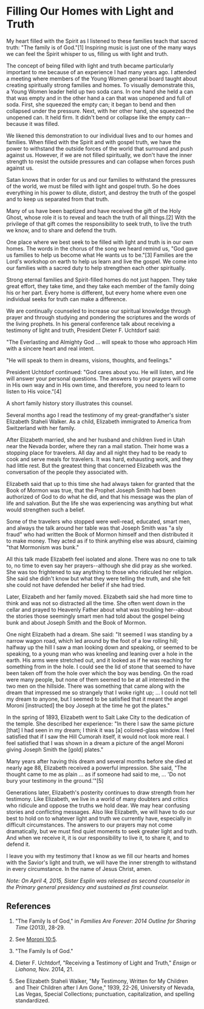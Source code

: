 # Filling Our Homes with Light and Truth

My heart filled with the Spirit as I listened to these families teach that
sacred truth: "The family is of God."[1] Inspiring music is just one of the
many ways we can feel the Spirit whisper to us, filling us with light and
truth.

The concept of being filled with light and truth became particularly important
to me because of an experience I had many years ago. I attended a meeting
where members of the Young Women general board taught about creating
spiritually strong families and homes. To visually demonstrate this, a Young
Women leader held up two soda cans. In one hand she held a can that was empty
and in the other hand a can that was unopened and full of soda. First, she
squeezed the empty can; it began to bend and then collapsed under the
pressure. Next, with her other hand, she squeezed the unopened can. It held
firm. It didn't bend or collapse like the empty can--because it was filled.

We likened this demonstration to our individual lives and to our homes and
families. When filled with the Spirit and with gospel truth, we have the power
to withstand the outside forces of the world that surround and push against
us. However, if we are not filled spiritually, we don't have the inner
strength to resist the outside pressures and can collapse when forces push
against us.

Satan knows that in order for us and our families to withstand the pressures
of the world, we must be filled with light and gospel truth. So he does
everything in his power to dilute, distort, and destroy the truth of the
gospel and to keep us separated from that truth.

Many of us have been baptized and have received the gift of the Holy Ghost,
whose role it is to reveal and teach the truth of all things.[2] With the
privilege of that gift comes the responsibility to seek truth, to live the
truth we know, and to share and defend the truth.

One place where we best seek to be filled with light and truth is in our own
homes. The words in the chorus of the song we heard remind us, "God gave us
families to help us become what He wants us to be."[3] Families are the Lord's
workshop on earth to help us learn and live the gospel. We come into our
families with a sacred duty to help strengthen each other spiritually.

Strong eternal families and Spirit-filled homes do not just happen. They take
great effort, they take time, and they take each member of the family doing
his or her part. Every home is different, but every home where even one
individual seeks for truth can make a difference.

We are continually counseled to increase our spiritual knowledge through
prayer and through studying and pondering the scriptures and the words of the
living prophets. In his general conference talk about receiving a testimony of
light and truth, President Dieter F. Uchtdorf said:

"The Everlasting and Almighty God ... will speak to those who approach Him with
a sincere heart and real intent.

"He will speak to them in dreams, visions, thoughts, and feelings."

President Uchtdorf continued: "God cares about you. He will listen, and He
will answer your personal questions. The answers to your prayers will come in
His own way and in His own time, and therefore, you need to learn to listen to
His voice."[4]

A short family history story illustrates this counsel.

Several months ago I read the testimony of my great-grandfather's sister
Elizabeth Staheli Walker. As a child, Elizabeth immigrated to America from
Switzerland with her family.

After Elizabeth married, she and her husband and children lived in Utah near
the Nevada border, where they ran a mail station. Their home was a stopping
place for travelers. All day and all night they had to be ready to cook and
serve meals for travelers. It was hard, exhausting work, and they had little
rest. But the greatest thing that concerned Elizabeth was the conversation of
the people they associated with.

Elizabeth said that up to this time she had always taken for granted that the
Book of Mormon was true, that the Prophet Joseph Smith had been authorized of
God to do what he did, and that his message was the plan of life and
salvation. But the life she was experiencing was anything but what would
strengthen such a belief.

Some of the travelers who stopped were well-read, educated, smart men, and
always the talk around her table was that Joseph Smith was "a sly fraud" who
had written the Book of Mormon himself and then distributed it to make money.
They acted as if to think anything else was absurd, claiming "that Mormonism
was bunk."

All this talk made Elizabeth feel isolated and alone. There was no one to talk
to, no time to even say her prayers--although she did pray as she worked. She
was too frightened to say anything to those who ridiculed her religion. She
said she didn't know but what they were telling the truth, and she felt she
could not have defended her belief if she had tried.

Later, Elizabeth and her family moved. Elizabeth said she had more time to
think and was not so distracted all the time. She often went down in the
cellar and prayed to Heavenly Father about what was troubling her--about the
stories those seemingly smart men had told about the gospel being bunk and
about Joseph Smith and the Book of Mormon.

One night Elizabeth had a dream. She said: "It seemed I was standing by a
narrow wagon road, which led around by the foot of a low rolling hill; halfway
up the hill I saw a man looking down and speaking, or seemed to be speaking,
to a young man who was kneeling and leaning over a hole in the earth. His arms
were stretched out, and it looked as if he was reaching for something from in
the hole. I could see the lid of stone that seemed to have been taken off from
the hole over which the boy was bending. On the road were many people, but
none of them seemed to be at all interested in the two men on the hillside.
There was something that came along with the dream that impressed me so
strangely that I woke right up; ... I could not tell my dream to anyone, but I
seemed to be satisfied that it meant the angel Moroni [instructed] the boy
Joseph at the time he got the plates."

In the spring of 1893, Elizabeth went to Salt Lake City to the dedication of
the temple. She described her experience: "In there I saw the same picture
[that] I had seen in my dream; I think it was [a] colored-glass window. I feel
satisfied that if I saw the Hill Cumorah itself, it would not look more real.
I feel satisfied that I was shown in a dream a picture of the angel Moroni
giving Joseph Smith the [gold] plates."

Many years after having this dream and several months before she died at
nearly age 88, Elizabeth received a powerful impression. She said, "The
thought came to me as plain ... as if someone had said to me, ... 'Do not bury
your testimony in the ground.'"[5]

Generations later, Elizabeth's posterity continues to draw strength from her
testimony. Like Elizabeth, we live in a world of many doubters and critics who
ridicule and oppose the truths we hold dear. We may hear confusing stories and
conflicting messages. Also like Elizabeth, we will have to do our best to hold
on to whatever light and truth we currently have, especially in difficult
circumstances. The answers to our prayers may not come dramatically, but we
must find quiet moments to seek greater light and truth. And when we receive
it, it is our responsibility to live it, to share it, and to defend it.

I leave you with my testimony that I know as we fill our hearts and homes with
the Savior's light and truth, we will have the inner strength to withstand in
every circumstance. In the name of Jesus Christ, amen.

_Note: On April 4, 2015, Sister Esplin was released as second counselor in the
Primary general presidency and sustained as first counselor._

## References

  1. "The Family Is of God," in _Families Are Forever: 2014 Outline for Sharing Time_ (2013), 28-29\. 

  2. See [Moroni 10:5](https://www.lds.org/scriptures/bofm/moro/10.5?lang=eng#4). 

  3. "The Family Is of God."

  4. Dieter F. Uchtdorf, "Receiving a Testimony of Light and Truth," _Ensign_ or _Liahona,_ Nov. 2014, 21. 

  5. See Elizabeth Staheli Walker, "My Testimony, Written for My Children and Their Children after I Am Gone," 1939, 22-26, University of Nevada, Las Vegas, Special Collections; punctuation, capitalization, and spelling standardized.

